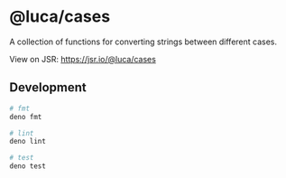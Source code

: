 # @luca/cases

A collection of functions for converting strings between different cases.

View on JSR: https://jsr.io/@luca/cases

## Development

```bash
# fmt
deno fmt

# lint
deno lint

# test
deno test
```
